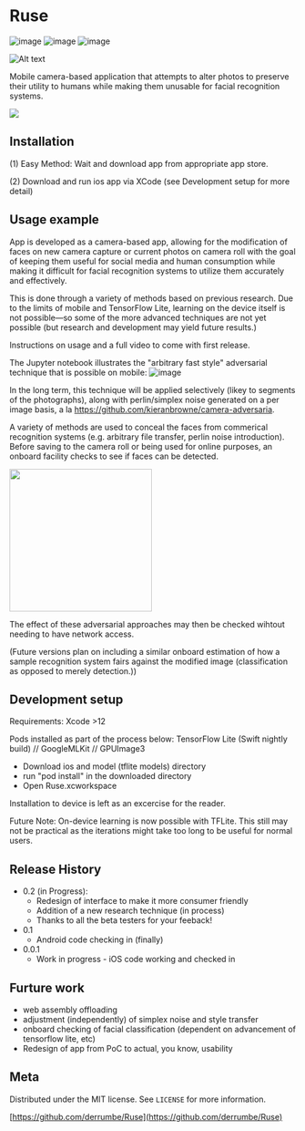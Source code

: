# Ruse



![image](https://user-images.githubusercontent.com/12752489/116280198-0fd77c00-a74e-11eb-8093-642d38c6220a.png)
![image](https://img.shields.io/badge/platform-ios-blue)
![image](https://img.shields.io/badge/platform-android-blue)



![Alt text](https://irisar.com/Ruse/Ruse180.png)


Mobile camera-based application that attempts to alter photos to preserve their utility to humans while making them unusable for facial recognition systems.








![](header.png)

## Installation

(1) Easy Method: Wait and download app from appropriate app store. 

(2) Download and run ios app via XCode (see Development setup for more detail)


## Usage example

App is developed as a camera-based app, allowing for the modification of faces on new camera capture or current photos on camera roll with the goal of keeping them useful for social media and human consumption while making it difficult for facial recognition systems to utilize them accurately and effectively.

This is done through a variety of methods based on previous research. Due to the limits of mobile and TensorFlow Lite, learning on the device itself is not possible—so some of the more advanced techniques are not yet possible (but research and development may yield future results.)

Instructions on usage and a full video to come with first release.

The Jupyter notebook illustrates the "arbitrary fast style" adversarial technique that is possible on mobile: 
![image](https://user-images.githubusercontent.com/12752489/116135863-3f777d00-a697-11eb-8265-3e4f1dba64dd.png)

In the long term, this technique will be applied selectively (likey to segments of the photographs), along with perlin/simplex noise generated on a per image basis, a la https://github.com/kieranbrowne/camera-adversaria.

A variety of methods are used to conceal the faces from commerical recognition systems (e.g. arbitrary file transfer, perlin noise introduction). Before saving to the camera roll or being used for online purposes, an onboard facility checks to see if faces can be detected.

<img src="https://user-images.githubusercontent.com/12752489/116176943-98b3d080-a6d8-11eb-954a-b3006ac940ef.png" width=250/>

The effect of these adversarial approaches may then be checked wihtout needing to have network access.

(Future versions plan on including a similar onboard estimation of how a sample recognition system fairs against the modified image (classification as opposed to merely detection.))


## Development setup

Requirements: Xcode >12 

Pods installed as part of the process below: TensorFlow Lite (Swift nightly build) // GoogleMLKit // GPUImage3

- Download ios and model (tflite models) directory
- run "pod install" in the downloaded directory
- Open Ruse.xcworkspace


Installation to device is left as an excercise for the reader.

Future Note: On-device learning is now possible with TFLite. This still may not be practical as the iterations might take too long to be useful for normal users.

## Release History
* 0.2 (in Progress):
   * Redesign of interface to make it more consumer friendly
   * Addition of a new research technique (in process)
   * Thanks to all the beta testers for your feeback!
* 0.1 
   * Android code checking in (finally)
* 0.0.1
    * Work in progress - iOS code working and checked in

## Furture work
 * web assembly offloading
 * adjustment (independently) of simplex noise and style transfer
 * onboard checking of facial classification
 (dependent on advancement of tensorflow lite, etc)
 * Redesign of app from PoC to actual, you know, usability

## Meta 


Distributed under the MIT license. See ``LICENSE`` for more information.

[https://github.com/derrumbe/Ruse](https://github.com/derrumbe/Ruse)

 

<!-- Markdown link & img dfn's -->
[travis-image]: https://travis-ci.com/derrumbe/Ruse.svg?branch=master
[travis-url]: https://travis-ci.com/derrumbe/Ruse/
[wiki]: https://github.com/derrumbe/Ruse/wiki
